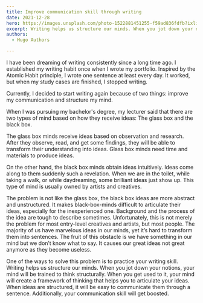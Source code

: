 ```yaml
---
title: Improve communication skill through writing
date: 2021-12-28
hero: https://images.unsplash.com/photo-1522881451255-f59ad836fdfb?ixlib=rb-1.2.1&ixid=MnwxMjA3fDB8MHxwaG90by1wYWdlfHx8fGVufDB8fHx8&auto=format&fit=crop&w=2544&q=80
excerpt: Writing helps us structure our minds. When you jot down your notions, your mind will be trained to think structurally. When you get used to it, your mind will create a framework of thinking that helps you to articulate your ideas.
authors:
  - Hugo Authors

---
```


I have been dreaming of writing consistently since a long time ago. I established my writing habit once when I wrote my portfolio. Inspired by the Atomic Habit principle, I wrote one sentence at least every day. It worked, but when my study cases are finished, I stopped writing.

Currently, I decided to start writing again because of two things: improve my communication and structure my mind.

When I was pursuing my bachelor's degree, my lecturer said that there are two types of mind based on how they receive ideas: The glass box and the black box.

The glass box minds receive ideas based on observation and research. After they observe, read, and get some findings, they will be able to transform their understanding into ideas. Glass box minds need time and materials to produce ideas.

On the other hand, the black box minds obtain ideas intuitively. Ideas come along to them suddenly such a revelation. When we are in the toilet, while taking a walk, or while daydreaming, some brilliant ideas just show up. This type of mind is usually owned by artists and creatives.

The problem is not like the glass box, the black box ideas are more abstract and unstructured. It makes black-box-minds difficult to articulate their ideas, especially for the inexperienced one. Background and the process of the idea are tough to describe sometimes. Unfortunately, this is not merely the problem for most entry-level creatives and artists, but most people. The majority of us have marvelous ideas in our minds, yet it’s hard to transform them into sentences. The fruit of this obstacle is we have something in our mind but we don’t know what to say. It causes our great ideas not great anymore as they become useless.

One of the ways to solve this problem is to practice your writing skill.  Writing helps us structure our minds. When you jot down your notions, your mind will be trained to think structurally. When you get used to it, your mind will create a framework of thinking that helps you to articulate your ideas. When ideas are structured, it will be easy to communicate them through a sentence. Additionally, your communication skill will get boosted.
